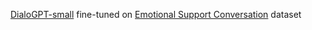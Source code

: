 [DialoGPT-small](https://huggingface.co/microsoft/DialoGPT-small) fine-tuned on [Emotional Support Conversation](https://arxiv.org/pdf/2106.01144.pdf) dataset 